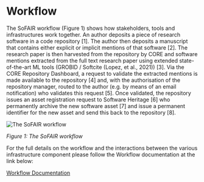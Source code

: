 # Workflow

The SoFAIR workflow (Figure 1) shows how stakeholders, tools and infrastructures work together. An author deposits a piece of research software in a code repository [1]. The author then deposits a manuscript that contains either explicit or implicit mentions of that software [2]. The research paper is then harvested from the repository by CORE and software mentions extracted from the full text research paper using extended state-of-the-art ML tools (GROBID / Softcite (Lopez, et al., 2021)) [3]. Via the CORE Repository Dashboard, a request to validate the extracted mentions is made available to the repository [4] and, with the authorisation of the repository manager, routed to the author (e.g. by means of an email notification) who validates this request [5]. Once validated, the repository issues an asset registration request to Software Heritage [6] who permanently archive the new software asset [7] and issue a permanent identifier for the new asset and send this back to the repository [8].

![The SoFAIR workflow](https://sofairoa.github.io/documentation/img/workflow.png)

*Figure 1: The SoFAIR workflow*


For the full details on the workflow and the interactions between the various infrastructure component please follow the Workflow documentation at the link below:

[Workflow Documentation](https://sofairoa.github.io/documentation/)

